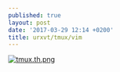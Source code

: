 ```yaml
---
published: true
layout: post
date: '2017-03-29 12:14 +0200'
title: urxvt/tmux/vim
---
```

[![tmux.th.png](https://cdn.scrot.moe/images/2017/03/29/tmux.th.png)](https://cdn.scrot.moe/images/2017/03/29/tmux.png)
